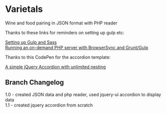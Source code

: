 # Varietals
Wine and food pairing in JSON format with PHP reader

Thanks to these links for reminders on setting up gulp etc:

[Setting up Gulp and Sass](https://front-end-development.net/setting-gulp-sass/)  
[Running an on-demand PHP server with BrowserSync and Grunt/Gulp](https://fettblog.eu/php-browsersync-grunt-gulp/) 

Thanks to this CodePen for the accordion template:  

[A simple jQuery Accordion with unlimited nesting](https://codepen.io/brenden/pen/Kwbpyj)

## Branch Changelog
1.0 - created JSON data and php reader, used jquery-ui accordion to display data  
1.1 - created jquery accordion from scratch
